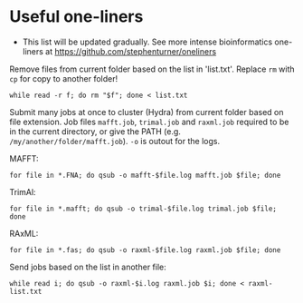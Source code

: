 # Useful one-liners
* This list will be updated gradually. See more intense bioinformatics one-liners at https://github.com/stephenturner/oneliners

Remove files from current folder based on the list in 'list.txt'. Replace `rm` with `cp` for copy to another folder!
```
while read -r f; do rm "$f"; done < list.txt
```

Submit many jobs at once to cluster (Hydra) from current folder based on file extension. Job files `mafft.job`, `trimal.job` and `raxml.job` required to be in the current directory, or give the PATH (e.g. `/my/another/folder/mafft.job`). `-o` is outout for the logs.

MAFFT:
```
for file in *.FNA; do qsub -o mafft-$file.log mafft.job $file; done
```

TrimAl:
```
for file in *.mafft; do qsub -o trimal-$file.log trimal.job $file; done
```

RAxML:
```
for file in *.fas; do qsub -o raxml-$file.log raxml.job $file; done
```

Send jobs based on the list in another file:
```
while read i; do qsub -o raxml-$i.log raxml.job $i; done < raxml-list.txt
```
